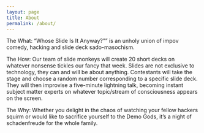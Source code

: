 ```yaml
---
layout: page
title: About
permalink: /about/
---
```


The What: “Whose Slide Is It Anyway?”” is an unholy union of impov comedy, hacking and slide deck sado-masochism.

The How: Our team of slide monkeys will create 20 short decks on whatever nonsense tickles our fancy that week. Slides are not exclusive to technology, they can and will be about anything. Contestants will take the stage and choose a random number corresponding to a specific slide deck. They will then improvise a five-minute lightning talk, becoming instant subject matter experts on whatever topic/stream of consciousness appears on the screen.

The Why: Whether you delight in the chaos of watching your fellow hackers squirm or would like to sacrifice yourself to the Demo Gods, it’s a night of schadenfreude for the whole family.